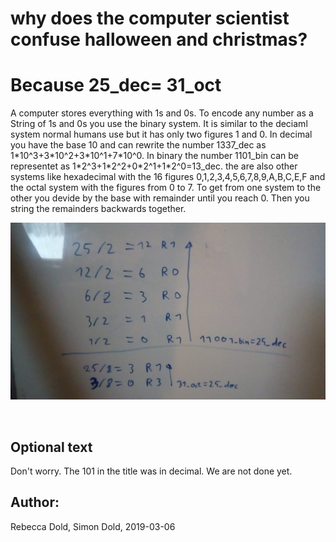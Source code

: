 # why does the computer scientist confuse halloween and christmas?
# Because 25_dec= 31_oct


A computer stores everything with 1s and 0s. To encode any number as a String of 1s and 0s you use the binary system. 
It is similar to the deciaml system normal humans use but it has only two figures 1 and 0. In decimal you have the base 10 and can rewrite 
the number 1337_dec as 1\*10^3+3\*10^2+3\*10^1+7\*10^0. In binary the number 1101_bin can be representet as 1\*2^3+1\*2^2+0\*2^1+1\*2^0=13_dec.
the are also other systems like hexadecimal with the 16 figures 0,1,2,3,4,5,6,7,8,9,A,B,C,E,F and the octal system with the figures from 0 to 7.
To get from one system to the other you devide by the base with remainder until you reach 0. Then you string the remainders backwards together.
<br/>

![calculating the binary](figures/image-0-39-binary.jpeg)

<br/>


## Optional text
Don't worry. The 101 in the title was in decimal. We are not done yet.


## Author:
Rebecca Dold, Simon Dold, 2019-03-06
